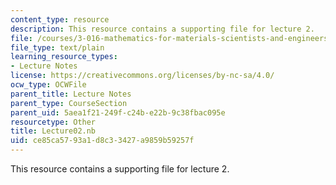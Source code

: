 ```yaml
---
content_type: resource
description: This resource contains a supporting file for lecture 2.
file: /courses/3-016-mathematics-for-materials-scientists-and-engineers-fall-2005/ce85ca5793a1d8c33427a9859b59257f_Lecture02.nb
file_type: text/plain
learning_resource_types:
- Lecture Notes
license: https://creativecommons.org/licenses/by-nc-sa/4.0/
ocw_type: OCWFile
parent_title: Lecture Notes
parent_type: CourseSection
parent_uid: 5aea1f21-249f-c24b-e22b-9c38fbac095e
resourcetype: Other
title: Lecture02.nb
uid: ce85ca57-93a1-d8c3-3427-a9859b59257f
---
```

This resource contains a supporting file for lecture 2.